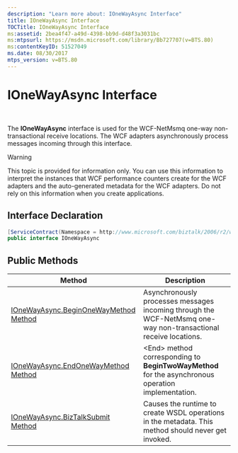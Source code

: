 ```yaml
---
description: "Learn more about: IOneWayAsync Interface"
title: IOneWayAsync Interface
TOCTitle: IOneWayAsync Interface
ms:assetid: 2bea4f47-a49d-4398-bb9d-d48f3a3031bc
ms:mtpsurl: https://msdn.microsoft.com/library/Bb727707(v=BTS.80)
ms:contentKeyID: 51527049
ms.date: 08/30/2017
mtps_version: v=BTS.80
---
```


# IOneWayAsync Interface

 

The **IOneWayAsync** interface is used for the WCF-NetMsmq one-way non-transactional receive locations. The WCF adapters asynchronously process messages incoming through this interface.


> [!WARNING]
> <P>This topic is provided for information only. You can use this information to interpret the instances that WCF performance counters create for the WCF adapters and the auto-generated metadata for the WCF adapters. Do not rely on this information when you create applications.</P>



## Interface Declaration

```C#
[ServiceContract(Namespace = http://www.microsoft.com/biztalk/2006/r2/wcf-adapter")]  
public interface IOneWayAsync  
```

## Public Methods

<table>
<thead>
<tr class="header">
<th>Method</th>
<th>Description</th>
</tr>
</thead>
<tbody>
<tr class="odd">
<td><a href="ionewayasync-beginonewaymethod-method.md">IOneWayAsync.BeginOneWayMethod Method</a></td>
<td>Asynchronously processes messages incoming through the WCF-NetMsmq one-way non-transactional receive locations.</td>
</tr>
<tr class="even">
<td><a href="ionewayasync-endonewaymethod-method.md">IOneWayAsync.EndOneWayMethod Method</a></td>
<td>&lt;End&gt; method corresponding to <strong>BeginTwoWayMethod</strong> for the asynchronous operation implementation.</td>
</tr>
<tr class="odd">
<td><a href="ionewayasync-biztalksubmit-method.md">IOneWayAsync.BizTalkSubmit Method</a></td>
<td>Causes the runtime to create WSDL operations in the metadata. This method should never get invoked.</td>
</tr>
</tbody>
</table>

